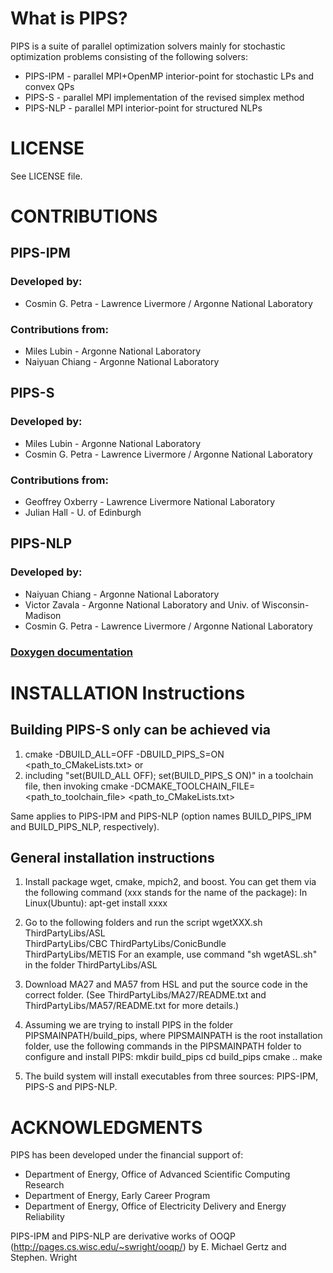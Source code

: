 # What is PIPS?

PIPS is a suite of parallel optimization solvers mainly for stochastic optimization problems consisting of the following solvers:
 * PIPS-IPM - parallel MPI+OpenMP interior-point for stochastic LPs and convex QPs
 * PIPS-S   - parallel MPI implementation of the revised simplex method
 * PIPS-NLP - parallel MPI interior-point for structured NLPs

# LICENSE

See LICENSE file.

# CONTRIBUTIONS

## PIPS-IPM

### Developed by:
  * Cosmin G. Petra - Lawrence Livermore / Argonne National Laboratory

### Contributions from:
  * Miles Lubin - Argonne National Laboratory
  * Naiyuan Chiang - Argonne National Laboratory

## PIPS-S

### Developed by: 
  * Miles Lubin - Argonne National Laboratory
  * Cosmin G. Petra - Lawrence Livermore / Argonne National Laboratory

### Contributions from:
  * Geoffrey Oxberry - Lawrence Livermore National Laboratory
  * Julian Hall - U. of Edinburgh

## PIPS-NLP 

### Developed by:
 * Naiyuan Chiang - Argonne National Laboratory
 * Victor Zavala - Argonne National Laboratory and Univ. of Wisconsin-Madison
 * Cosmin G. Petra - Lawrence Livermore / Argonne National Laboratory	 

### [Doxygen documentation](./PIPS-NLP/)

# INSTALLATION Instructions

## Building PIPS-S only can be achieved via 
1. cmake -DBUILD_ALL=OFF -DBUILD_PIPS_S=ON <path_to_CMakeLists.txt>
or 
2. including "set(BUILD_ALL OFF); set(BUILD_PIPS_S ON)" in a toolchain file, then 
invoking
cmake -DCMAKE_TOOLCHAIN_FILE=<path_to_toolchain_file> <path_to_CMakeLists.txt>

Same applies to PIPS-IPM and PIPS-NLP (option names BUILD_PIPS_IPM and BUILD_PIPS_NLP, 
respectively).

## General installation instructions
1. Install package wget, cmake, mpich2, and boost.
You can get them via the following command (xxx stands for the name of the package):
In Linux(Ubuntu): apt-get install xxxx

2. Go to the following folders and run the script wgetXXX.sh
ThirdPartyLibs/ASL  
ThirdPartyLibs/CBC 
ThirdPartyLibs/ConicBundle   
ThirdPartyLibs/METIS
For an example, use command "sh wgetASL.sh" in the folder ThirdPartyLibs/ASL  

3. Download MA27 and MA57 from HSL and put the source code in the correct folder. 
(See ThirdPartyLibs/MA27/README.txt and ThirdPartyLibs/MA57/README.txt for more details.)

4. Assuming we are trying to install PIPS in the folder PIPSMAINPATH/build_pips, where 
PIPSMAINPATH is the root installation folder, use the following commands in the PIPSMAINPATH
folder to configure and install PIPS:
mkdir build_pips
cd build_pips
cmake ..
make

5. The build system will install executables from three sources: PIPS-IPM, PIPS-S and PIPS-NLP. 

# ACKNOWLEDGMENTS

PIPS has been developed under the financial support of: 
- Department of Energy, Office of Advanced Scientific Computing Research
- Department of Energy, Early Career Program 
- Department of Energy, Office of Electricity Delivery and Energy Reliability

PIPS-IPM and PIPS-NLP are derivative works of OOQP (http://pages.cs.wisc.edu/~swright/ooqp/) by E. Michael Gertz and Stephen. Wright

